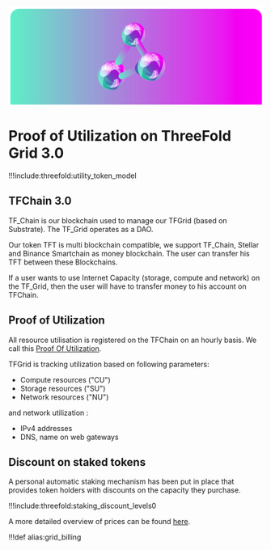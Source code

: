 ![](img/proof_utilization_.png)

# Proof of Utilization on ThreeFold Grid 3.0

!!!include:threefold:utility_token_model


## TFChain 3.0

TF_Chain is our blockchain used to manage our TFGrid (based on Substrate). The TF_Grid operates as a DAO.

Our token TFT is multi blockchain compatible, we support TF_Chain, Stellar and Binance Smartchain as money blockchain. The user can transfer his TFT between these Blockchains.

If a user wants to use Internet Capacity (storage, compute and network) on the TF_Grid, then the user will have to transfer money to his account on TFChain.

## Proof of Utilization

All resource utilisation is registered on the TFChain on an hourly basis. We call this [Proof Of Utilization](threefold:proof_of_utilization).

TFGrid is tracking utilization based on following parameters:

- Compute resources ("CU")
- Storage resources ("SU")
- Network resources ("NU")

and network utilization :

- IPv4 addresses
- DNS, name on web gateways

## Discount on staked tokens

A personal automatic staking mechanism has been put in place that provides token holders with discounts on the capacity they purchase.

!!!include:threefold:staking_discount_levels0

A more detailed overview of prices can be found [here](threefold:pricing).

!!!def alias:grid_billing